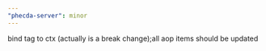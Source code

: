 ```yaml
---
"phecda-server": minor
---
```


bind tag to ctx (actually is a break change);all aop items should be updated

